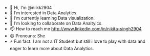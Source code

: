 - 👋 Hi, I’m @niikk2904
- 👀 I’m interested in Data Analytics.
- 🌱 I’m currently learning Data visualization.
- 💞️ I’m looking to collaborate on Data Analtyics.
- 📫 How to reach me http://www.linkedin.com/in/nikita-singh2904
- 😄 Pronouns: She
- ⚡ Fun fact: I am not a IT Student but still i love to play with data and eager to learn more about Data Analytics.


